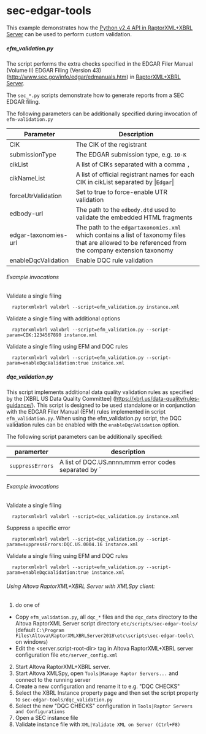 # sec-edgar-tools

This example demonstrates how the [Python v2.4 API in RaptorXML+XBRL Server](http://manual.altova.com/RaptorXML/pyapiv2/html/) can be used to perform custom validation.

##### efm_validation.py
The script performs the extra checks specified in the EDGAR Filer Manual (Volume II) EDGAR Filing (Version 43) (http://www.sec.gov/info/edgar/edmanuals.htm) in [RaptorXML+XBRL Server](http://www.altova.com/raptorxml.html).

The `sec_*.py` scripts demonstrate how to generate reports from a SEC EDGAR filing.

The following parameters can be additionally specified during invocation of `efm-validation.py`

Parameter 					| Description
---                         | ---
CIK							| The CIK of the registrant
submissionType				| The EDGAR submission type, e.g. `10-K`
cikList						| A list of CIKs separated with a comma `,`
cikNameList					| A list of official registrant names for each CIK in cikList separated by &vert;`Edgar`&vert;
forceUtrValidation			| Set to true to force-enable UTR validation
edbody-url					| The path to the `edbody.dtd` used to validate the embedded HTML fragments
edgar-taxonomies-url		| The path to the `edgartaxonomies.xml` which contains a list of taxonomy files that are allowed to be referenced from the company extension taxonomy
enableDqcValidation | Enable DQC rule validation

###### Example invocations

Validate a single filing
```
  raptorxmlxbrl valxbrl --script=efm_validation.py instance.xml
```
Validate a single filing with additional options
```
  raptorxmlxbrl valxbrl --script=efm_validation.py --script-param=CIK:1234567890 instance.xml
```
Validate a single filing using EFM and DQC rules
```
  raptorxmlxbrl valxbrl --script=efm_validation.py --script-param=enableDqcValidation:true instance.xml
```

##### dqc_validation.py

This script implements additional data quality validation rules as specified by the [XBRL US Data Quality Committee] (https://xbrl.us/data-quality/rules-guidance/).
This script is designed to be used standalone or in conjunction with the EDGAR Filer Manual (EFM) rules implemented in script `efm_validation.py`. When using the efm_validation.py script, the DQC validation rules can be enabled with the `enableDqcValidation` option.

The following script parameters can be additionally specified:

paramerter | description
--- | ---
`suppressErrors` |                  A list of DQC.US.nnnn.mmm error codes separated by `|` characters.

###### Example invocations

Validate a single filing

```
  raptorxmlxbrl valxbrl --script=dqc_validation.py instance.xml
```

Suppress a specific error
```
  raptorxmlxbrl valxbrl --script=dqc_validation.py --script-param=suppressErrors:DQC.US.0004.16 instance.xml
```
Validate a single filing using EFM and DQC rules
```
  raptorxmlxbrl valxbrl --script=efm_validation.py --script-param=enableDqcValidation:true instance.xml
```

###### Using Altova RaptorXML+XBRL Server with XMLSpy client:

1.   do one of
  - Copy `efm_validation.py`, all `dqc_*` files and the `dqc_data` directory to the Altova RaptorXML Server script directory `etc/scripts/sec-edgar-tools/` (default `C:\Program Files\Altova\RaptorXMLXBRLServer2018\etc\scripts\sec-edgar-tools\` on windows)
  - Edit the <server.script-root-dir> tag in Altova RaptorXML+XBRL server configuration file `etc/server_config.xml`
2.    Start Altova RaptorXML+XBRL server.
3.    Start Altova XMLSpy, open `Tools|Manage Raptor Servers...` and connect to the running server
4.    Create a new configuration and rename it to e.g. "DQC CHECKS"
5.    Select the XBRL Instance property page and then set the script property to `sec-edgar-tools/dqc_validation.py`
6.    Select the new "DQC CHECKS" configuration in `Tools|Raptor Servers and Configurations`
7.    Open a SEC instance file
8.    Validate instance file with `XML|Validate XML on Server (Ctrl+F8)`

